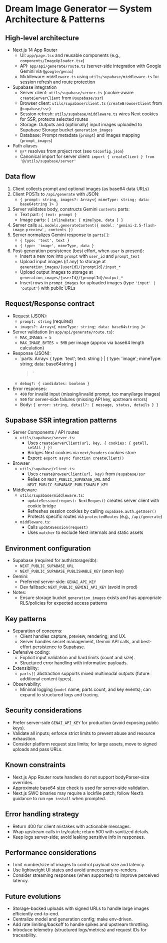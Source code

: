 # Dream Image Generator — System Architecture & Patterns

## High-level architecture
- Next.js 14 App Router
  - UI: `app/page.tsx` and reusable components (e.g., `components/ImageUploader.tsx`)
  - API: `app/api/generate/route.ts` (server-side integration with Google Gemini via `@google/genai`)
  - Middleware: `middleware.ts` using `utils/supabase/middleware.ts` for session refresh and route protection
- Supabase integration
  - Server client: `utils/supabase/server.ts` (cookie-aware `createServerClient` from `@supabase/ssr`)
  - Browser client: `utils/supabase/client.ts` (`createBrowserClient` from `@supabase/ssr`)
  - Session refresh: `utils/supabase/middleware.ts` wires Next cookies for SSR, protects selected routes
  - Storage: Outputs and (optionally) input images uploaded to Supabase Storage bucket `generation_images`
  - Database: Prompt metadata (`prompt`) and images mapping (`prompt_images`)
- Path aliases
  - `@/*` resolves from project root (see `tsconfig.json`)
  - Canonical import for server client: `import { createClient } from '@/utils/supabase/server'`

## Data flow
1) Client collects prompt and optional images (as base64 data URLs)
2) Client POSTs to `/api/generate` with JSON:
   - `{ prompt: string, images?: Array<{ mimeType: string; data: base64string }> }`
3) Server validates body, constructs Gemini `contents` parts:
   - Text part: `{ text: prompt }`
   - Image parts: `{ inlineData: { mimeType, data } }`
4) Server calls `ai.models.generateContent({ model: 'gemini-2.5-flash-image-preview', contents })`
5) Server normalizes Gemini response to `parts[]`:
   - `{ type: 'text', text }`
   - `{ type: 'image', mimeType, data }`
6) Post-generation persistence (best effort, when `user` is present):
   - Insert a new row into `prompt` with `user_id` and `prompt_text`
   - Upload input images (if any) to storage at `generation_images/{userId}/{promptId}/input_*`
   - Upload output images to storage at `generation_images/{userId}/{promptId}/output_*`
   - Insert rows in `prompt_images` for uploaded images (type `'input' | 'output'`) with public URLs

## Request/Response contract
- Request (JSON):
  - `prompt: string` (required)
  - `images?: Array<{ mimeType: string; data: base64string }>`
- Server validation (in `app/api/generate/route.ts`):
  - `MAX_IMAGES = 5`
  - `MAX_IMAGE_BYTES ≈ 5MB` per image (approx via base64 length calculation)
- Response (JSON):
  - `parts: Array<
      { type: 'text'; text: string } |
      { type: 'image'; mimeType: string; data: base64string }
    >`
  - `debug?: { candidates: boolean }`
- Error responses:
  - `400` for invalid input (missing/invalid prompt, too many/large images)
  - `500` for server-side failures (missing API key, upstream errors)
  - Body: `{ error: string, detail?: { message, status, details } }`

## Supabase SSR integration patterns
- Server Components / API routes
  - `utils/supabase/server.ts`:
    - Uses `createServerClient(url, key, { cookies: { getAll, setAll } })`
    - Bridges Next cookies via `next/headers` cookies store
    - Export: `export async function createClient()`
- Browser
  - `utils/supabase/client.ts`:
    - Uses `createBrowserClient(url, key)` from `@supabase/ssr`
    - Relies on `NEXT_PUBLIC_SUPABASE_URL` and `NEXT_PUBLIC_SUPABASE_PUBLISHABLE_KEY`
- Middleware
  - `utils/supabase/middleware.ts`:
    - `updateSession(request: NextRequest)` creates server client with cookie bridge
    - Refreshes session cookies by calling `supabase.auth.getUser()`
    - Protects specific routes via `protectedRoutes` (e.g., `/api/generate`)
  - `middleware.ts`:
    - Calls `updateSession(request)`
    - Uses `matcher` to exclude Next internals and static assets

## Environment configuration
- Supabase (required for auth/storage/db):
  - `NEXT_PUBLIC_SUPABASE_URL`
  - `NEXT_PUBLIC_SUPABASE_PUBLISHABLE_KEY` (anon key)
- Gemini:
  - Preferred server-side: `GENAI_API_KEY`
  - Dev fallback: `NEXT_PUBLIC_GEMINI_API_KEY` (avoid in prod)
- Notes:
  - Ensure storage bucket `generation_images` exists and has appropriate RLS/policies for expected access patterns

## Key patterns
- Separation of concerns:
  - Client handles capture, preview, rendering, and UX.
  - Server handles secret management, Gemini API calls, and best-effort persistence to Supabase.
- Defensive coding:
  - Explicit input validation and hard limits (count and size).
  - Structured error handling with informative payloads.
- Extensibility:
  - `parts[]` abstraction supports mixed multimodal outputs (future: additional content types).
- Observability:
  - Minimal logging (`model` name, parts count, and key events); can expand to structured logs and tracing.

## Security considerations
- Prefer server-side `GENAI_API_KEY` for production (avoid exposing public keys).
- Validate all inputs; enforce strict limits to prevent abuse and resource exhaustion.
- Consider platform request size limits; for large assets, move to signed uploads and pass URLs.

## Known constraints
- Next.js App Router route handlers do not support bodyParser-size overrides.
- Approximate base64 size check is used for server-side validation.
- Next.js SWC binaries may require a lockfile patch; follow Next’s guidance to run `npm install` when prompted.

## Error handling strategy
- Return 400 for client mistakes with actionable messages.
- Wrap upstream calls in try/catch; return 500 with sanitized details.
- Keep logs server-side; avoid leaking sensitive info in responses.

## Performance considerations
- Limit number/size of images to control payload size and latency.
- Use lightweight UI states and avoid unnecessary re-renders.
- Consider streaming responses (when supported) to improve perceived latency.

## Future evolutions
- Storage-backed uploads with signed URLs to handle large images efficiently end-to-end.
- Centralize model and generation config; make env-driven.
- Add rate limiting/backoff to handle spikes and upstream throttling.
- Introduce telemetry (structured logs/metrics) and request IDs for traceability.
